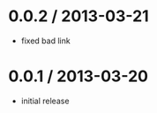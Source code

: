 
0.0.2 / 2013-03-21
==================

  * fixed bad link

0.0.1 / 2013-03-20
==================

  * initial release
